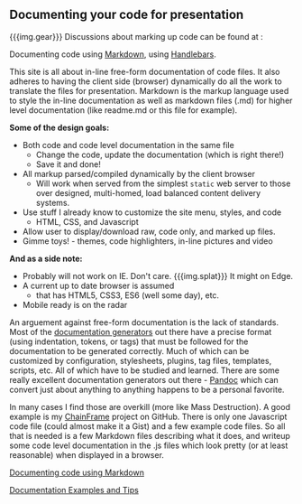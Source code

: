 ## Documenting your code for presentation

{{{img.gear}}}
Discussions about marking up code can be found at :

 Documenting code using [Markdown](pages/site/markdowndoc.md), using
 [Handlebars](pages/site/handlebarsdoc.md).

This site is all about in-line free-form documentation of code files.
It also adheres to having the client side (browser) dynamically do 
all the work to translate the files for presentation. Markdown is the
markup language used to style the in-line documentation as well as
markdown files (.md) for higher level documentation (like readme.md or this
file for example).

**Some of the design goals:**
 - Both code and code level documentation in the same file
   - Change the code, update the documentation (which is right there!)
   - Save it and done!
 - All markup parsed/compiled dynamically by the client browser
   - Will work when served from the simplest `static` web server to those
   over designed, multi-homed, load balanced content delivery systems.
 - Use stuff I already know to customize the site menu, styles, and code
   - HTML, CSS, and Javascript
 - Allow user to display/download raw, code only, and marked up files.
 - Gimme toys! - themes, code highlighters, in-line pictures and video
 
 
 **And as a side note:**
 - Probably will not work on IE. Don't care. {{{img.splat}}} It might on Edge.
 - A current up to date browser is assumed 
   - that has HTML5, CSS3, ES6 (well some day), etc.
 - Mobile ready is on the radar

An arguement against free-form documentation is the lack of standards.
Most of the 
[documentation generators](https://en.wikipedia.org/wiki/Comparison_of_documentation_generators)
out there have a precise format (using indentation, tokens, or tags) that
must be followed for the documentation to be generated correctly. Much of 
which can be customized by configuration, stylesheets, plugins, tag files, 
templates, scripts, etc. All of which have to be studied and learned.
There are some really excellent documentation generators out there - 
[Pandoc](http://pandoc.org/) which can convert just about anything to
anything happens to be a personal favorite.

In many cases I find those are overkill (more like Mass Destruction). A
good example is my [ChainFrame](//potofcoffee2go.github.io/chainframe/)
project on GitHub. There is only one Javascript code file (could almost
make it a Gist) and a few example code files. So all that is needed is
a few Markdown files describing what it does, and writeup some code level
documentation in the .js files which look pretty (or at least reasonable)
when displayed in a browser.



 [Documenting code using Markdown](pages/site/markdowndoc.md)

 [Documentation Examples and Tips](pages/site/showdoc.js)



